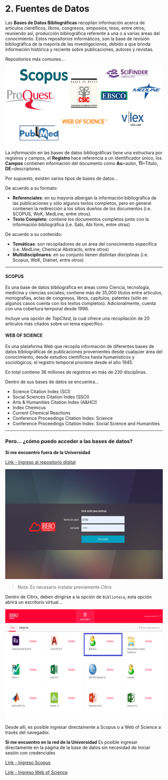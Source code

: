 # 2. Fuentes de Datos

Las **Bases de Datos Bibliográficas** recopilan información acerca de artículos científicos, libros, congresos, simposios, tesis, entre otros; reuniendo así, producción bibliográfica referente a una o a varias áreas del conocimiento. Estos repositorios informáticos, son la base de revisión bibliográfica de la mayoría de las investigaciones, debido a que brinda información histórica y reciente sobre publicaciones, autores y revistas.

Repositorios más comunes...
<p align="left">
  <img height="250" src="/images/repositorios.PNG">
</p>


La *información* en las bases de datos bibliográficas tiene una estructura por registros y campos, el **Registro** hace referencia a un identificador único, los **Campos** contienen información del documento como **Au**=autor, **TI**=Título, **DE**=descriptores. 

Por supuesto, existen varios tipos de bases de datos…

De acuerdo a su formato:

* **Referenciales**: en su mayoría albergan la información bibliográfica de las publicaciones y sólo algunos textos completos, pero en general contienen la redirección a los sitios dueños de los documentos (i.e. SCOPUS, WoK, MedLine, entre otros).
* **Texto Completo**: contiene los documentos completos junto con la información bibliográfica (i.e. Sabi, Abi form, entre otras)

De acuerdo a su contenido:
* **Temáticas**: son recopiladores de un área del conocimiento específica (i.e. MedLine, Chemical Abstracts, entre otros)
* **Multidisciplinares**: en su conjunto tienen distintas disciplinas (i.e. Scopus, WoK, Dialnet, entre otros)

______________________________________________
#### SCOPUS

Es una base de datos bibliográfica en áreas como Ciencia, tecnología, medicina y ciencias sociales; contiene más de 35,000 títulos 	entre artículos, monografías, actas de congresos, libros, capítulos, patentes (sólo en algunos casos cuenta con los textos completos). Adicionalmente, cuenta con una cobertura temporal desde 1996.

Incluye una opción de *TopCited*, la cual ofrece una recopilación de 20 artículos más citados sobre un tema específico.

#### WEB OF SCIENCE

Es una plataforma Web que recopila información de diferentes bases de datos bibliográficas de publicaciones provenientes desde cualquier área del conocimiento, desde estudios científicos hasta humanísticos y sociológicos; el registro temporal proviene desde el año 1945. 

En total contiene 36 millones de registros en más de 230 disciplinas.

Dentro de sus bases de datos se encuentra…

* Science Citation Index (SCI)
* Social Sciences Citation Index (SSCI)
* Arts & Humanities Citation Index (A&HCI)
* Index Chemicus
* Current Chemical Reactions
* Conference Proceedings Citation Index: Science
* Conference Proceedings Citation Index: Social Science and Humanities

__________________________________________
### Pero… ¿cómo puedo acceder a las bases de datos?

**Si me encuentro fuera de la Universidad**

[Link - Ingreso al repositorio digital](https://nube.ibero.mx/vpn/index.html)

<p align="center">
  <img height="350" src="/images/nube_ibero1.PNG">
</p>

> Nota: Es necesario instalar previamente *Citrix*

Dentro de Citrix, deben dirigirse a la opción de `Biblioteca`, esta opción abrirá un escritorio virtual...

<p align="center">
  <img height="350" src="/images/nube_ibero2.png">
</p>

Desde allí, es posible ingresar directamente a Scopus o a Web of Science a través del navegador.


**Si me encuentro en la red de la Universidad**
Es posible ingresar directamente en la página de la base de datos sin necesidad de Iniciar sesión con credenciales

[Link - Ingreso Scopus](http://scopus.com)

[Link - Ingreso Web of Science](http://webofknowledge.com)

